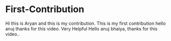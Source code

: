 # First-Contribution
Hi this is Aryan and this is my contribution.
This is my first contribution
hello anuj thanks for this video. Very Helpful
Hello anuj bhaiya, thanks for this video..
